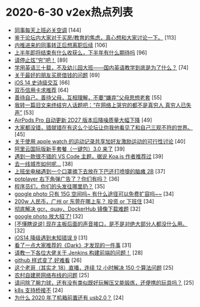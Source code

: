 # 2020-6-30 v2ex热点列表

+ [同事每天上班必关空调](https://www.v2ex.com/t/685802#reply144) [144]
+ [鉴于论坛内大家对于买房/教育的焦虑，真心想和大家讨论一下。](https://www.v2ex.com/t/685814#reply113) [113]
+ [内推进来的同事转正后想离职后续](https://www.v2ex.com/t/685822#reply106) [106]
+ [上半年即将结束有什么收获么，下半年有什么期待吗](https://www.v2ex.com/t/685904#reply96) [96]
+ [请停止炫“穷”吧！](https://www.v2ex.com/t/685812#reply89) [89]
+ [学用英语三十载，不及幼儿园大班——国内英语教学到底是为了什么？](https://www.v2ex.com/t/685792#reply74) [74]
+ [关于最好的朋友买房借钱的问题](https://www.v2ex.com/t/685969#reply69) [69]
+ [iOS 14 史诗级交互](https://www.v2ex.com/t/685819#reply66) [66]
+ [双币信用卡求推荐](https://www.v2ex.com/t/685868#reply64) [64]
+ [善待自己，善待父母，互相理解，不要“嫌弃”父母思想老套](https://www.v2ex.com/t/685878#reply55) [55]
+ [我转一篇旧文来终结穷人话题吧：“在网络上哭穷的都不是真穷人 真穷人已失声”](https://www.v2ex.com/t/685903#reply53) [53]
+ [AirPods Pro 自动更新 2D27 版本后降噪质量大幅下降](https://www.v2ex.com/t/685795#reply49) [49]
+ [大家都没错，错就错在有这么个论坛让你我他看见了和自己三观不符的世界。](https://www.v2ex.com/t/685821#reply45) [45]
+ [关于使用 apple watch 的运动记录共享加好友激励运动的可行性讨论](https://www.v2ex.com/t/685816#reply40) [40]
+ [阿里云国际版新手套餐（一键包）3.0 来了](https://www.v2ex.com/t/685866#reply39) [39]
+ [遇到一款很不错的 VS Code 主题，据说 Koa.js 作者推荐过](https://www.v2ex.com/t/686011#reply39) [39]
+ [去一线城市如何呢...](https://www.v2ex.com/t/685857#reply38) [38]
+ [上班坐电梯遇到一个口罩摘下去放在下巴还打喷嚏的脑瘫 2B](https://www.v2ex.com/t/685808#reply37) [37]
+ [potplayer 右下角弹广告了？你们有吗？](https://www.v2ex.com/t/685890#reply36) [36]
+ [程序员们，你们的头发往哪里扔？](https://www.v2ex.com/t/685883#reply35) [35]
+ [google photo 只有 15G 空间吗~ 有什么途径可以免费扩容吗~~](https://www.v2ex.com/t/685836#reply34) [34]
+ [200w 人民币，广州 or 东莞在哪上车？ 投资 or 下班住](https://www.v2ex.com/t/685817#reply34) [34]
+ [彻底解决 gcr、quay、DockerHub 镜像下载难题](https://www.v2ex.com/t/685831#reply32) [32]
+ [google photo 放大招了!](https://www.v2ex.com/t/685833#reply32) [32]
+ [[不懂瞎说说] 现在主板后面的声音接口，是不是对绝大部分人都没什么用。](https://www.v2ex.com/t/685845#reply32) [32]
+ [iOS14 降级遇到未知错误 9](https://www.v2ex.com/t/685829#reply31) [31]
+ [看了一点大家推荐的《Dark》才发现的一件事](https://www.v2ex.com/t/685805#reply31) [31]
+ [请教一下各位大佬关于 Jenkins 构建前端的问题！](https://www.v2ex.com/t/685799#reply28) [28]
+ [github 样式变了,好难看](https://www.v2ex.com/t/685863#reply26) [26]
+ [这个老哥（其实才 18）直播，连续 12 小时解决 150 个算法问题](https://www.v2ex.com/t/685884#reply25) [25]
+ [农村自建房网络布线的问题](https://www.v2ex.com/t/685956#reply25) [25]
+ [请问除了腕力球，还有没有类似既好玩解压又能锻炼，还便携的玩具吗？](https://www.v2ex.com/t/685794#reply25) [25]
+ [k8s 支持桥接不](https://www.v2ex.com/t/685911#reply24) [24]
+ [为什么 2020 年了机箱前置还有 usb2.0？](https://www.v2ex.com/t/685937#reply24) [24]
